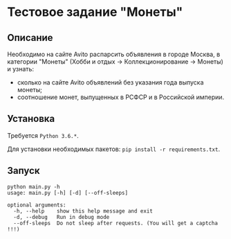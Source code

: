 # Тестовое задание "Монеты"
## Описание
Необходимо на сайте Avito распарсить объявления в городе Москва, в категории "Монеты" (Хобби и отдых -> Коллекционирование -> Монеты) и узнать:
* сколько на сайте Avito объявлений без указания года выпуска монеты;
* соотношение монет, выпущенных в РСФСР и в Российской империи.

## Установка
Требуется `Python 3.6.*`.

Для установки необходимых пакетов: `pip install -r requirements.txt`.

## Запуск
```
python main.py -h
usage: main.py [-h] [-d] [--off-sleeps]

optional arguments:
  -h, --help    show this help message and exit
  -d, --debug   Run in debug mode
  --off-sleeps  Do not sleep after requests. (You will get a captcha !!!)
 ```




